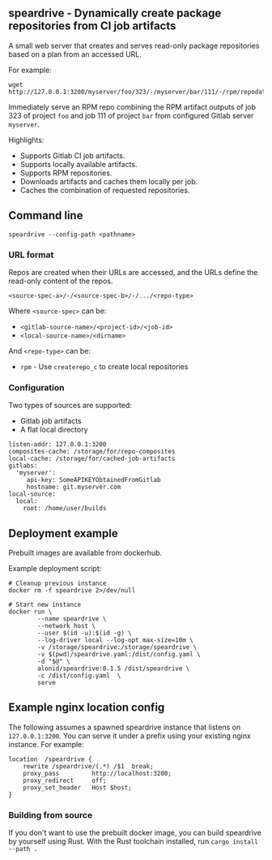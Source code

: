 ## speardrive - Dynamically create package repositories from CI job artifacts

A small web server that creates and serves read-only package repositories
based on a plan from an accessed URL.

For example:

```
wget http://127.0.0.1:3200/myserver/foo/323/-/myserver/bar/111/-/rpm/repodata/repomd.xml
```

Immediately serve an RPM repo combining the RPM artifact outputs of job 323 of
project `foo` and job 111 of project `bar` from configured Gitlab server
`myserver`.


Highlights:

* Supports Gitlab CI job artifacts.
* Supports locally available artifacts.
* Supports RPM repositories.
* Downloads artifacts and caches them locally per job.
* Caches the combination of requested repositories.


## Command line

```
speardrive --config-path <pathname>
```

### URL format

Repos are created when their URLs are accessed, and the URLs define the read-only
content of the repos.

`<source-spec-a>/-/<source-spec-b>/-/.../<repo-type>`

Where `<source-spec>` can be:

* `<gitlab-source-name>/<project-id>/<job-id>`
* `<local-source-name>/<dirname>`

And `<repo-type>` can be:

* `rpm` - Use `createrepo_c` to create local repositories


### Configuration

Two types of sources are supported:

 * Gitlab job artifacts
 * A flat local directory

```
listen-addr: 127.0.0.1:3200
composites-cache: /storage/for/repo-composites
local-cache: /storage/for/cached-job-artifacts
gitlabs:
  'myserver':
     api-key: SomeAPIKEYObtainedFromGitlab
     hostname: git.myserver.com
local-source:
  local:
    root: /home/user/builds
```

## Deployment example

Prebuilt images are available from dockerhub.

Example deployment script:
```
# Cleanup previous instance
docker rm -f speardrive 2>/dev/null

# Start new instance
docker run \
        --name speardrive \
        --network host \
        --user $(id -u):$(id -g) \
        --log-driver local --log-opt max-size=10m \
        -v /storage/speardrive:/storage/speardrive \
        -v $(pwd)/speardrive.yaml:/dist/config.yaml \
        -d "$@" \
        alonid/speardrive:0.1.5 /dist/speardrive \
        -c /dist/config.yaml  \
        serve
```

## Example nginx location config

The following assumes a spawned speardrive instance that listens on
`127.0.0.1:3200`. You can serve it under a prefix using your existing nginx
instance. For example:

```
location  /speardrive {
    rewrite /speardrive/(.*) /$1  break;
    proxy_pass         http://localhost:3200;
    proxy_redirect     off;
    proxy_set_header   Host $host;
}
```


### Building from source

If you don't want to use the prebuilt docker image, you can build speardrive by
yourself using Rust. With the Rust toolchain installed, run `cargo install
--path .`
